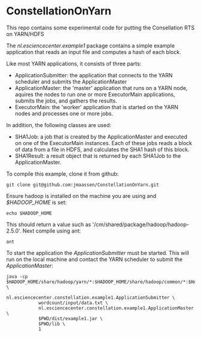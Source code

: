 # ConstellationOnYarn

This repo contains some experimental code for putting the Consellation RTS on YARN/HDFS

The _nl.esciencecenter.example1_ package contains a simple example application that reads an input file and computes a hash of each block.

Like most YARN applications, it consists of three parts: 

- ApplicationSubmitter: the application that connects to the YARN scheduler and submits the ApplicationMaster 
- ApplicationMaster: the 'master' application that runs on a YARN node, aquires the nodes to run one or more ExecutorMain applications, submits the jobs, and gathers the results.
- ExecutorMain: the 'worker' application that is started on the YARN nodes and processes one or more jobs.

In addition, the following classes are used:

- SHA1Job: a job that is created by the ApplicationMaster and executed on one of the ExecutorMain instances. Each of these jobs reads a block of data from a file in HDFS, and calculates the SHA1 hash of this block.
- SHA1Result: a result object that is returned by each SHA1Job to the ApplicationMaster.

To compile this example, clone it from github: 

	git clone git@github.com:jmaassen/ConstellationOnYarn.git

Ensure hadoop is installed on the machine you are using and _$HADOOP_HOME_ is set: 

	echo $HADOOP_HOME

This should return a value such as '/cm/shared/package/hadoop/hadoop-2.5.0'. Next compile using ant:

	ant

To start the application the _ApplicationSubmitter_ must be started. This will run on the local machine and contact the YARN scheduler to submit the _ApplicationMaster_: 

	java -cp $HADOOP_HOME/share/hadoop/yarn/*:$HADOOP_HOME/share/hadoop/common/*:$HADOOP_HOME/share/hadoop/common/lib/*:./dist/example1.jar \
                nl.esciencecenter.constellation.example1.ApplicationSubmitter \
                wordcount/input/data.txt \
                nl.esciencecenter.constellation.example1.ApplicationMaster \
                $PWD/dist/example1.jar \
                $PWD/lib \
                1






